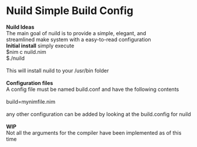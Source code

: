 # Nuild Simple Build Config
<b>Nuild Ideas</b><br>
The main goal of nuild is to provide a simple, elegant, and<br>
streamlined make system with a easy-to-read configuration<br>
<b>Initial install</b>
simply execute<br>
 $nim c nuild.nim<br>
 $./nuild<br><br>
This will install nuild to your /usr/bin folder<br><br>
<b>Configuration files</b><br>
A config file must be named build.conf and have the following contents<br><br>
build=mynimfile.nim<br><br>
any other configuration can be added by looking at the build.config for nuild<br><br>
<b>WIP</b><br>
Not all the arguments for the compiler have been implemented as of this time


